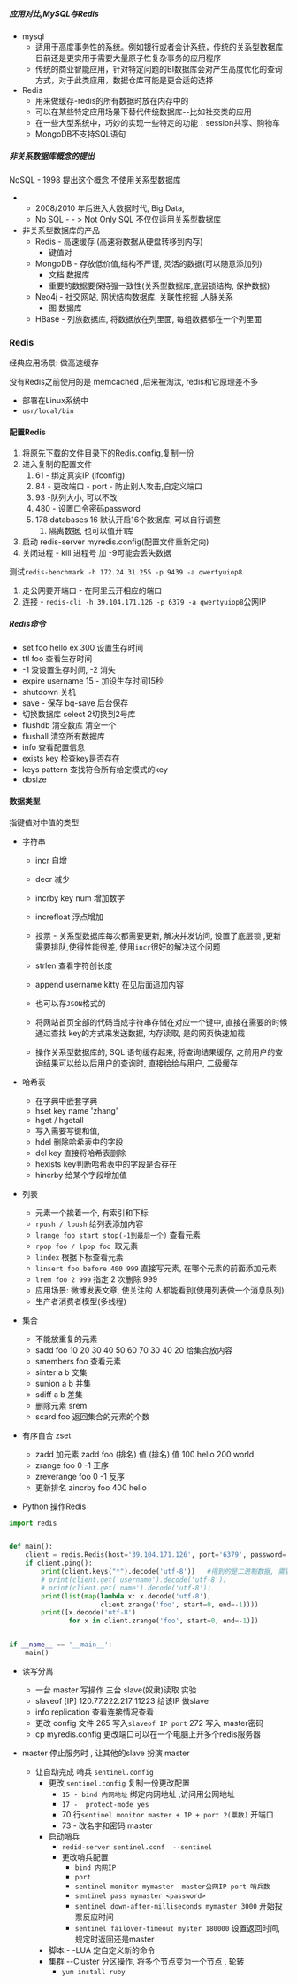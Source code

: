 

##### 应用对比,MySQL与Redis

- mysql
  - 适用于高度事务性的系统。例如银行或者会计系统，传统的关系型数据库目前还是更实用于需要大量原子性复杂事务的应用程序
  - 传统的商业智能应用，针对特定问题的BI数据库会对产生高度优化的查询方式，对于此类应用，数据仓库可能是更合适的选择
- Redis
  - 用来做缓存-redis的所有数据时放在内存中的
  - 可以在某些特定应用场景下替代传统数据库--比如社交类的应用
  - 在一些大型系统中，巧妙的实现一些特定的功能：session共享、购物车
  - MongoDB不支持SQL语句



##### 非关系数据库概念的提出

NoSQL - 1998 提出这个概念   不使用关系型数据库

- - 2008/2010 年后进入大数据时代,  Big Data, 
  - No SQL     - - > Not Only SQL   不仅仅适用关系型数据库
- 非关系型数据库的产品
  - Redis   - 高速缓存 (高速将数据从硬盘转移到内存)
    - 键值对
  - MongoDB  -  存放低价值,结构不严谨, 灵活的数据(可以随意添加列)
    - 文档 数据库
    - 重要的数据要保持强一致性(关系型数据库,底层锁结构, 保护数据)
  - Neo4j  -  社交网站, 网状结构数据库, 关联性挖掘 ,人脉关系
    - 图 数据库
  - HBase  - 列族数据库, 将数据放在列里面, 每组数据都在一个列里面



### Redis

经典应用场景: 做高速缓存

没有Redis之前使用的是 memcached ,后来被淘汰, redis和它原理差不多

- 部署在Linux系统中
- `usr/local/bin`

#### 配置Redis

1. 将原先下载的文件目录下的Redis.config,复制一份
2. 进入复制的配置文件
   1. 61 - 绑定真实IP          (ifconfig)
   2. 84 - 更改端口 - port -      防止别人攻击,自定义端口
   3. 93 -队列大小, 可以不改
   4. 480 - 设置口令密码password
   5. 178  databases  16  默认开启16个数据库, 可以自行调整
      1. 隔离数据, 也可以值开1库
3. 启动 redis-server  myredis.config(配置文件重新定向)
4. 关闭进程  -  kill 进程号  加 -9可能会丢失数据

测试`redis-benchmark -h 172.24.31.255 -p 9439 -a qwertyuiop8`

1. 走公网要开端口 - 在阿里云开相应的端口
2. 连接 - `redis-cli -h 39.104.171.126 -p 6379 -a qwertyuiop8`公网IP



##### Redis命令

- set foo hello ex 300  设置生存时间
- ttl foo 查看生存时间
- -1 没设置生存时间, -2 消失
- expire username 15  -  加设生存时间15秒
- shutdown 关机
- save - 保存   bg-save 后台保存
- 切换数据库   select 2切换到2号库
- flushdb 清空数库  清空一个
- flushall  清空所有数据库
- info  查看配置信息
- exists key 检查key是否存在
- keys pattern 查找符合所有给定模式的key
- dbsize    



#### 数据类型

指键值对中值的类型

- 字符串

  - incr   自增

  - decr  减少

  - incrby key  num 增加数字

  - increfloat  浮点增加

  - 投票  - 关系型数据库每次都需要更新, 解决并发访问, 设置了底层锁 ,更新需要排队,使得性能很差,   使用`incr`很好的解决这个问题

  - strlen  查看字符创长度 

  - append username kitty  在见后面追加内容

  - 也可以存`JSON`格式的

  - 将网站首页全部的代码当成字符串存储在对应一个键中, 直接在需要的时候通过查找 key的方式来发送数据, 内存读取, 是的网页快速加载

  - 操作关系型数据库的, SQL 语句缓存起来, 将查询结果缓存, 之前用户的查询结果可以给以后用户的查询时, 直接给给与用户, 二级缓存


- 哈希表

  - 在字典中嵌套字典
  - hset key name 'zhang'
  - hget / hgetall
  - 写入需要写键和值,
  - hdel 删除哈希表中的字段
  - del key 直接将哈希表删除
  - hexists  key判断哈希表中的字段是否存在
  - hincrby 给某个字段增加值



- 列表
  - 元素一个挨着一个, 有索引和下标
  - ``rpush / lpush`` 给列表添加内容
  - `lrange foo start stop(-1到最后一个)` 查看元素
  - `rpop foo / lpop foo `取元素 
  - `lindex` 根据下标查看元素
  - ``linsert foo before 400 999`` 直接写元素, 在哪个元素的前面添加元素
  - `lrem foo 2 999` 指定 2 次删除 999
  - 应用场景: 微博发表文章, 使关注的 人都能看到(使用列表做一个消息队列)
  - 生产者消费者模型(多线程)



- 集合
  - 不能放重复的元素
  - sadd foo 10 20 30 40 50 60 70 30 40 20  给集合放内容
  - smembers foo  查看元素
  - sinter a b  交集
  - sunion a b 并集
  - sdiff a b 差集
  - 删除元素  srem 
  - scard  foo 返回集合的元素的个数



- 有序自合  zset 
  - zadd 加元素   zadd foo (排名) 值  (排名) 值   100 hello  200 world
  - zrange foo 0 -1  正序
  - zreverange foo 0 -1 反序
  - 更新排名 zincrby foo 400 hello



- Python 操作Redis

```python
import redis


def main():
    client = redis.Redis(host='39.104.171.126', port='6379', password='psw')
    if client.ping():
        print(client.keys("*").decode('utf-8'))   #得到的是二进制数据, 需要解码
        # print(client.get('username').decode('utf-8'))
        # print(client.get('name').decode('utf-8'))
        print(list(map(lambda x: x.decode('utf-8'),
                       client.zrange('foo', start=0, end=-1))))
        print([x.decode('utf-8')
               for x in client.zrange('foo', start=0, end=-1)])


if __name__ == '__main__':
    main()
```



- 读写分离
  - 一台 master 写操作   三台  slave(奴隶)读取  实验
  - slaveof [IP]    120.77.222.217 11223  给该IP 做slave
  - info replication  查看连接情况查看
  - 更改 config 文件   265 写入`` slaveof IP port ``  272   写入 master密码
  - cp myredis.config  更改端口可以在一个电脑上开多个redis服务器



- master 停止服务时 , 让其他的slave 扮演 master 
  - 让自动完成  哨兵   `sentinel.config	`
    - 更改 `sentinel.config`     复制一份更改配置
      - `15 - bind 内网地址`       绑定内网地址 ,访问用公网地址 
      - `17 -  protect-mode yes`
      - 70 行`sentinel monitor master + IP + port 2(票数)` 开端口
      - 73 - 改名字和密码  master
    - 启动哨兵
      - `redid-server sentinel.conf  --sentinel `
      - 更改哨兵配置
        - `bind 内网IP`
        - `port `
        - `sentinel monitor mymaster  master公网IP port 哨兵数`
        - `sentinel pass mymaster <password>`
        - `sentinel down-after-milliseconds mymaster 3000`   开始投票反应时间
        - `sentinel failover-timeout myster 180000`   设置返回时间, 规定时返回还是master
    - 脚本  - -LUA    定自定义新的命令    
    - 集群   --Cluster   分区操作, 将多个节点变为一个节点 , 轮转
      - `yum install ruby`



